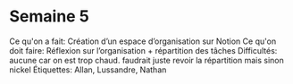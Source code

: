 # Semaine 5

Ce qu'on a fait: Création d’un espace d’organisation sur Notion
Ce qu'on doit faire: Réflexion sur l’organisation + répartition des tâches
Difficultés: aucune car on est trop chaud. faudrait juste revoir la répartition mais sinon nickel
Étiquettes: Allan, Lussandre, Nathan